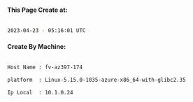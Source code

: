 
   
#### This Page Create at:

```bash

2023-04-23 - 05:16:01 UTC

```

#### Create By Machine:

```bash

Host Name : fv-az397-174

platform  : Linux-5.15.0-1035-azure-x86_64-with-glibc2.35

Ip Local  : 10.1.0.24

```

